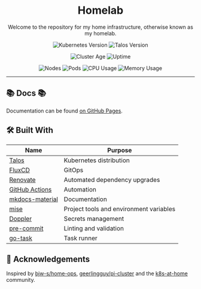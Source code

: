 <div align="center">

# Homelab

Welcome to the repository for my home infrastructure, otherwise known as my homelab.

</div>

<div align="center">

![Kubernetes Version](https://img.shields.io/badge/dynamic/yaml?url=https%3A%2F%2Fraw.githubusercontent.com%2Fstevewm%2Fhomelab%2Fmain%2Fkubernetes%2Ftalos%2Ftalconfig.yaml&query=%24.kubernetesVersion&style=for-the-badge&logo=kubernetes&label=K8S)
![Talos Version](https://img.shields.io/badge/dynamic/yaml?url=https%3A%2F%2Fraw.githubusercontent.com%2Fstevewm%2Fhomelab%2Fmain%2Fkubernetes%2Ftalos%2Ftalconfig.yaml&query=%24.talosVersion&style=for-the-badge&logo=talos&label=talos&color=%23FA640A&link=https%3A%2F%2Ftalos.dev%2F)

</div>

<div align="center">

![Cluster Age](https://img.shields.io/endpoint?url=https%3A%2F%2Fkg.stevewm.dev%2Fquery%3Fformat%3Dendpoint%26metric%3Dcluster_age_days&style=for-the-badge&logo=kubernetes&label=Age)
![Uptime](https://img.shields.io/endpoint?url=https%3A%2F%2Fkg.stevewm.dev%2Fquery%3Fformat%3Dendpoint%26metric%3Dcluster_uptime_days&style=for-the-badge&logo=kubernetes&label=Uptime)

![Nodes](https://img.shields.io/endpoint?url=https%3A%2F%2Fkg.stevewm.dev%2Fquery%3Fformat%3Dendpoint%26metric%3Dcluster_node_count&style=for-the-badge&logo=kubernetes&label=Nodes)
![Pods](https://img.shields.io/endpoint?url=https%3A%2F%2Fkg.stevewm.dev%2Fquery%3Fformat%3Dendpoint%26metric%3Dcluster_pod_count&style=for-the-badge&logo=talos&label=Pods)
![CPU Usage](https://img.shields.io/endpoint?url=https%3A%2F%2Fkg.stevewm.dev%2Fquery%3Fformat%3Dendpoint%26metric%3Dcluster_cpu_usage&style=for-the-badge&logo=kubernetes&label=CPU)
![Memory Usage](https://img.shields.io/endpoint?url=https%3A%2F%2Fkg.stevewm.dev%2Fquery%3Fformat%3Dendpoint%26metric%3Dcluster_memory_usage&style=for-the-badge&logo=kubernetes&label=Memory)

</div>

---

## 📚 Docs 📚

Documentation can be found [on GitHub Pages](https://stevewm.github.io/homelab/).

## 🛠️ Built With

| Name                                                            | Purpose                                 |
| --------------------------------------------------------------- | --------------------------------------- |
| [Talos](https://www.talos.dev/)                                 | Kubernetes distribution                 |
| [FluxCD](https://fluxcd.io/)                                    | GitOps                                  |
| [Renovate](https://github.com/renovatebot/renovate)             | Automated dependency upgrades           |
| [GitHub Actions](https://docs.github.com/en/actions)            | Automation                              |
| [mkdocs-material](https://squidfunk.github.io/mkdocs-material/) | Documentation                           |
| [mise](https://mise.jdx.dev/)                                   | Project tools and environment variables |
| [Doppler](https://www.doppler.com/)                             | Secrets management                      |
| [pre-commit](https://pre-commit.com/)                           | Linting and validation                  |
| [go-task](https://github.com/go-task/task)                      | Task runner                             |

## 🤝 Acknowledgements

Inspired by [bjw-s/home-ops](https://github.com/bjw-s-labs/home-ops), [geerlingguy/pi-cluster](https://github.com/geerlingguy/pi-cluster) and the [k8s-at-home](https://github.com/topics/k8s-at-home) community.
